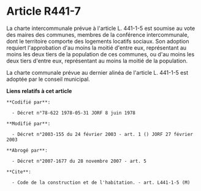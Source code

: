 # Article R441-7

La charte intercommunale prévue à l'article L. 441-1-5 est soumise au vote des maires des communes, membres de la conférence
intercommunale, dont le territoire comporte des logements locatifs sociaux. Son adoption requiert l'approbation d'au moins la
moitié d'entre eux, représentant au moins les deux tiers de la population de ces communes, ou d'au moins les deux tiers
d'entre eux, représentant au moins la moitié de la population.

La charte communale prévue au dernier alinéa de l'article L. 441-1-5 est adoptée par le conseil municipal.

**Liens relatifs à cet article**

	**Codifié par**:

	  - Décret n°78-622 1978-05-31 JORF 8 juin 1978

	**Modifié par**:

	  - Décret n°2003-155 du 24 février 2003 - art. 1 () JORF 27 février 2003

	**Abrogé par**:

	  - Décret n°2007-1677 du 28 novembre 2007 - art. 5

	**Cite**:

	  - Code de la construction et de l'habitation. - art. L441-1-5 (M)
